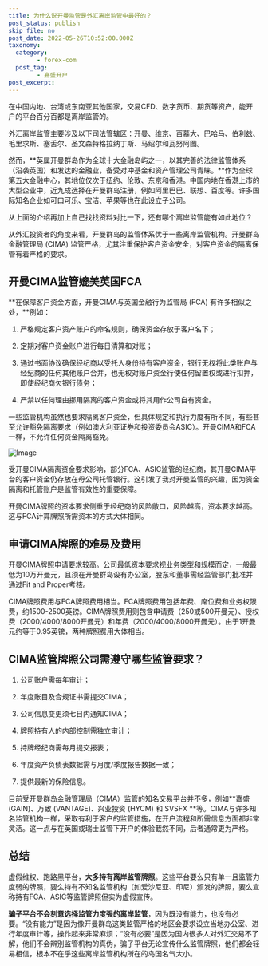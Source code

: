 ```yaml
---
title: 为什么说开曼监管是外汇离岸监管中最好的？
post_status: publish
skip_file: no
post_date: 2022-05-26T10:52:00.000Z
taxonomy:
  category:
        - forex-com
  post_tag:
        - 嘉盛开户
post_excerpt: 
---
```

在中国内地、台湾或东南亚其他国家，交易CFD、数字货币、期货等资产，能开户的平台百分百都是离岸监管的。

外汇离岸监管主要涉及以下司法管辖区：开曼、维京、百慕大、巴哈马、伯利兹、毛里求斯、塞舌尔、圣文森特格拉纳丁斯、马绍尔和瓦努阿图。

然而，**英属开曼群岛作为全球十大金融岛屿之一，以其完善的法律监管体系（沿袭英国）和发达的金融业，备受对冲基金和资产管理公司青睐。**作为全球第五大金融中心，其地位仅次于纽约、伦敦、东京和香港。中国内地在香港上市的大型企业中，近九成选择在开曼群岛注册，例如阿里巴巴、联想、百度等。许多国际知名企业如可口可乐、宝洁、苹果等也在此设立子公司。

从上面的介绍再加上自己找找资料对比一下，还有哪个离岸监管能有如此地位？

从外汇投资者的角度来看，开曼群岛的监管体系优于一些离岸监管机构。开曼群岛金融管理局 (CIMA) 监管严格，尤其注重保护客户资金安全，对客户资金的隔离保管有着严格的要求。

## 开曼CIMA监管媲美英国FCA

**在保障客户资金方面，开曼CIMA与英国金融行为监管局 (FCA) 有许多相似之处，**例如：

1. 严格规定客户资产账户的命名规则，确保资金存放于客户名下；

1. 定期对客户资金账户进行每日清算和对账；

1. 通过书面协议确保经纪商以受托人身份持有客户资金，银行无权将此类账户与经纪商的任何其他账户合并，也无权对账户资金行使任何留置权或进行扣押，即使经纪商欠银行债务；

1. 严禁以任何理由挪用隔离的客户资金或将其用作公司自有资金。

一些监管机构虽然也要求隔离客户资金，但具体规定和执行力度有所不同，有些甚至允许豁免隔离要求（例如澳大利亚证券和投资委员会ASIC）。开曼CIMA和FCA一样，不允许任何资金隔离豁免。

![Image](https://prod-files-secure.s3.us-west-2.amazonaws.com/39ed1227-6d7d-4570-be36-9ccd4a2c4241/bd849744-3fcb-4a37-8312-357962c8f065/image.png?X-Amz-Algorithm=AWS4-HMAC-SHA256&X-Amz-Content-Sha256=UNSIGNED-PAYLOAD&X-Amz-Credential=ASIAZI2LB466QWZOSCC4%2F20250525%2Fus-west-2%2Fs3%2Faws4_request&X-Amz-Date=20250525T041353Z&X-Amz-Expires=3600&X-Amz-Security-Token=IQoJb3JpZ2luX2VjEFwaCXVzLXdlc3QtMiJGMEQCIG%2BNZxPFhsIYiaV3Erh2PTXlZKagoG44T%2FA3EXzNHTnjAiBNjxSDqoTkEk0EomIXpoIl1WvmgRQiCdTgaXs33GQIKCr%2FAwglEAAaDDYzNzQyMzE4MzgwNSIMtRZhbhlFQhAwXm1zKtwDXFoU8Mqfdc08tbb3%2FaycG4eTuMmVJMqH5nl6n8XoLpDyxWUoCHCzeR0fbXo43Gl420mtGn8gNYYXosG%2BHaGOvymAMWK0Uxb6I0vpXsAJqUe9MH1R0XQvOBKCQF5hMQibunybW8xin2H7HCUe8%2BrG%2Fj42ZTwDZ2du7dJE4mEYsQkwmsD8Oda1N5e4dWlQ%2BEl0AP82NsQG%2BcoyV3QxSqxK%2Ffa9w9FNeA%2BGJfc956L7rx3ugCpgfNU9QzRlExHndUgl99BTwlhK6wJCKZcTC9j9L2JuyGPBLBIPyudB4j0%2FGmD49Y6Ecbvc0hMG8UbNBxTIo7fIJYWuf%2BDZ0vB4jAafBnj3F6ZE%2FnKLyoX%2F9otadw7Xs6ErXEwwn1WEAJzJYgLJqsJXv5rI7uzr5UPS7vjpjaML0795MvguDVcsXqhxF8Vjm7oi23vMZipWVxMbvShhuvTu4wrarStc8HrPXUPXB6kI5Au8HqETiVjFo%2BSqAMunYaqt0rJNGs6ci2fhAOnRiY7%2BJUeiK4B4naCAZFndEHVmin9mj8MrLgA%2FuhbpP9dQLt6AbUjkDHSkxXSxFIq%2BhubMsuQ5Sv6ZSlxX5xvgXb%2FGZbbCCq9V%2FCyypZU5N3Oc7ih%2F78Wbn8vh%2B%2FgwiaDKwQY6pgENHhxSoNnJOGrJ1xmnl0j9hPLjVQh7yQvipTh5ZkkGsdBJhFfBAu%2BOJXzRmiGY%2BVH9JI6yd6XUAP4lqKNuVMKwLL1xRkTvcekxzTDE83Aj%2B25wOFbSwL%2Btwj0qF9IXmjcmr4DLjWRkmjRGxq0ky%2FMdF5OtiLFsUaRXHM7a15sdQ4qkCcjHz%2FQfm8GXpOfNQfixA%2F0wBlCELYmf2L4mZYV9eMiQFL3f&X-Amz-Signature=dc968b0dc288aa3cb17767d2c0c14918568c51489ab017170a3deb296bb57a0a&X-Amz-SignedHeaders=host&x-id=GetObject)

受开曼CIMA隔离资金要求影响，部分FCA、ASIC监管的经纪商，其开曼CIMA平台的客户资金仍存放在母公司托管银行。这引发了我对开曼监管的兴趣，因为资金隔离和托管账户是监管有效性的重要保障。

开曼CIMA牌照的资本要求侧重于经纪商的风险敞口，风险越高，资本要求越高。这与FCA计算牌照所需资本的方式大体相同。

## **申请CIMA牌照的难易及费用**

开曼CIMA牌照申请要求较高。公司最低资本要求视业务类型和规模而定，一般最低为10万开曼元，且须在开曼群岛设有办公室，股东和董事需经监管部门批准并通过Fit and Proper考核。

CIMA牌照费用与FCA牌照费用相当。FCA牌照费用包括年费、席位费和业务权限费，约1500-2500英镑。CIMA牌照费用则包含申请费（250或500开曼元）、授权费（2000/4000/8000开曼元）和年费（2000/4000/8000开曼元）。由于1开曼元约等于0.95英镑，两种牌照费用大体相当。

## CIMA监管牌照公司需遵守哪些监管要求？

1. 公司账户需每年审计；

1. 年度账目及合规证书需提交CIMA；

1. 公司信息变更须七日内通知CIMA；

1. 牌照持有人的内部控制需独立审计；

1. 持牌经纪商需每月提交报表；

1. 年度资产负债表数据需与月度/季度报告数据一致；

1. 提供最新的保险信息。

目前受开曼群岛金融管理局（CIMA）监管的知名交易平台并不多，例如**嘉盛 (GAIN)、万致 (VANTAGE)、兴业投资 (HYCM) 和 SVSFX **等。CIMA与许多知名监管机构一样，采取有利于客户的监管措施，在开户流程和所需信息方面都非常灵活。这一点与在英国或瑞士监管下开户的体验截然不同，后者通常更为严格。

## 总结

虚假维权、跑路黑平台，**大多持有离岸监管牌照**。这些平台要么只有单一且监管力度弱的牌照，要么持有不知名监管机构（如爱沙尼亚、印尼）颁发的牌照，要么宣称持有FCA、ASIC等监管牌照但实为虚假宣传。

**骗子平台不会刻意选择监管力度强的离岸监管**，因为既没有能力，也没有必要。“没有能力”是因为像开曼群岛这类监管严格的地区会要求设立当地办公室、进行年度审计等，操作起来非常麻烦；“没有必要”是因为国内很多人对外汇交易不了解，他们不会辨别监管机构的真伪，骗子平台无论宣传什么监管牌照，他们都会轻易相信，根本不在乎这些离岸监管机构所在的岛国名气大小。